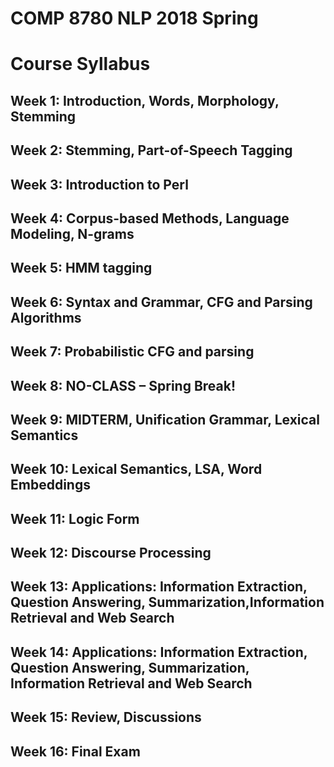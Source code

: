 # COMP 8780 NLP 2018 Spring
# Course Syllabus
## Week 1: Introduction, Words, Morphology, Stemming
## Week 2: Stemming, Part-of-Speech Tagging
## Week 3: Introduction to Perl
## Week 4: Corpus-based Methods, Language Modeling, N-grams
## Week 5: HMM tagging
## Week 6: Syntax and Grammar, CFG and Parsing Algorithms
## Week 7: Probabilistic CFG and parsing
## Week 8: NO-CLASS – Spring Break!
## Week 9: MIDTERM, Unification Grammar, Lexical Semantics
## Week 10: Lexical Semantics, LSA, Word Embeddings
## Week 11: Logic Form
## Week 12: Discourse Processing
## Week 13: Applications: Information Extraction, Question Answering, Summarization,Information Retrieval and Web Search
## Week 14: Applications: Information Extraction, Question Answering, Summarization, Information Retrieval and Web Search
## Week 15: Review, Discussions
## Week 16: Final Exam


